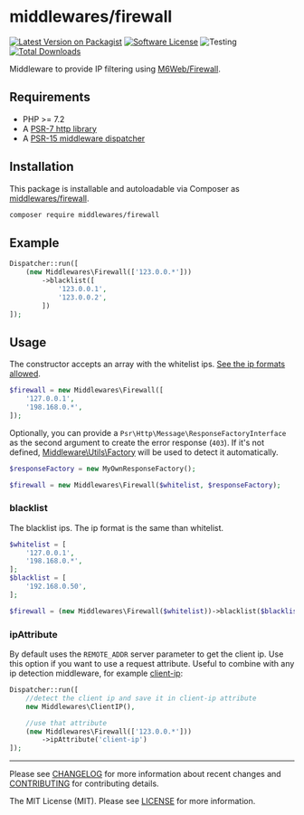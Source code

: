 # middlewares/firewall

[![Latest Version on Packagist][ico-version]][link-packagist]
[![Software License][ico-license]](LICENSE)
![Testing][ico-ga]
[![Total Downloads][ico-downloads]][link-downloads]

Middleware to provide IP filtering using [M6Web/Firewall](https://github.com/M6Web/Firewall).

## Requirements

* PHP >= 7.2
* A [PSR-7 http library](https://github.com/middlewares/awesome-psr15-middlewares#psr-7-implementations)
* A [PSR-15 middleware dispatcher](https://github.com/middlewares/awesome-psr15-middlewares#dispatcher)

## Installation

This package is installable and autoloadable via Composer as [middlewares/firewall](https://packagist.org/packages/middlewares/firewall).

```sh
composer require middlewares/firewall
```

## Example

```php
Dispatcher::run([
    (new Middlewares\Firewall(['123.0.0.*']))
        ->blacklist([
            '123.0.0.1',
            '123.0.0.2',
        ])
]);
```

## Usage

The constructor accepts an array with the whitelist ips. [See the ip formats allowed](https://github.com/M6Web/Firewall#entries-formats).

```php
$firewall = new Middlewares\Firewall([
    '127.0.0.1',
    '198.168.0.*',
]);
```

Optionally, you can provide a `Psr\Http\Message\ResponseFactoryInterface` as the second argument to create the error response (`403`). If it's not defined, [Middleware\Utils\Factory](https://github.com/middlewares/utils#factory) will be used to detect it automatically.

```php
$responseFactory = new MyOwnResponseFactory();

$firewall = new Middlewares\Firewall($whitelist, $responseFactory);
```

### blacklist

The blacklist ips. The ip format is the same than whitelist.

```php
$whitelist = [
    '127.0.0.1',
    '198.168.0.*',
];
$blacklist = [
    '192.168.0.50',
];

$firewall = (new Middlewares\Firewall($whitelist))->blacklist($blacklist);
```

### ipAttribute

By default uses the `REMOTE_ADDR` server parameter to get the client ip. Use this option if you want to use a request attribute. Useful to combine with any ip detection middleware, for example [client-ip](https://github.com/middlewares/client-ip):

```php
Dispatcher::run([
    //detect the client ip and save it in client-ip attribute
    new Middlewares\ClientIP(),

    //use that attribute
    (new Middlewares\Firewall(['123.0.0.*']))
        ->ipAttribute('client-ip')
]);
```

---

Please see [CHANGELOG](CHANGELOG.md) for more information about recent changes and [CONTRIBUTING](CONTRIBUTING.md) for contributing details.

The MIT License (MIT). Please see [LICENSE](LICENSE) for more information.

[ico-version]: https://img.shields.io/packagist/v/middlewares/firewall.svg?style=flat-square
[ico-license]: https://img.shields.io/badge/license-MIT-brightgreen.svg?style=flat-square
[ico-ga]: https://github.com/middlewares/firewall/workflows/testing/badge.svg
[ico-downloads]: https://img.shields.io/packagist/dt/middlewares/firewall.svg?style=flat-square

[link-packagist]: https://packagist.org/packages/middlewares/firewall
[link-downloads]: https://packagist.org/packages/middlewares/firewall
